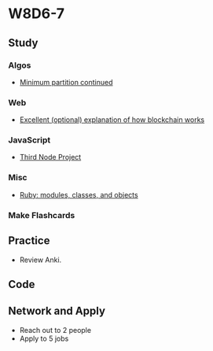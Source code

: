 # W8D6-7

## Study

### Algos

* [Minimum partition continued](https://www.geeksforgeeks.org/partition-a-set-into-two-subsets-such-that-the-difference-of-subset-sums-is-minimum/)

### Web

* [Excellent (optional) explanation of how blockchain works](https://www.youtube.com/watch?v=_160oMzblY8&t=)

### JavaScript

* [Third Node Project](https://github.com/Pklong/blog-party-usa)

### Misc

* [Ruby: modules, classes, and objects](https://learnrubythehardway.org/book/ex40.html)

### Make Flashcards

## Practice

* Review Anki.

## Code

## Network and Apply

* Reach out to 2 people
* Apply to 5 jobs
